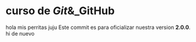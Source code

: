# curso de _Git_&\_GitHub

hola mis perritas juju
Este commit es para oficializar nuestra version **2.0.0**.
hi de nuevo
